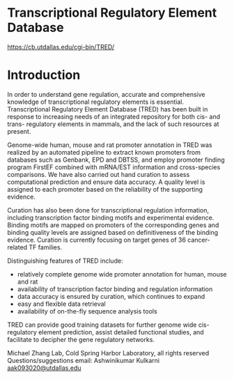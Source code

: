# Transcriptional Regulatory Element Database

<https://cb.utdallas.edu/cgi-bin/TRED/>

# Introduction

In order to understand gene regulation, accurate and comprehensive knowledge
of transcriptional regulatory elements is essential. Transcriptional
Regulatory Element Database (TRED) has been built in response to increasing
needs of an integrated repository for both cis- and trans- regulatory elements
in mammals, and the lack of such resources at present. 

Genome-wide human, mouse and rat promoter annotation in TRED was realized by
an automated pipeline to extract known promoters from databases such as
Genbank, EPD and DBTSS, and employ promoter finding program FirstEF combined
with mRNA/EST information and cross-species comparisons. We have also carried
out hand curation to assess computational prediction and ensure data accuracy.
A quality level is assigned to each promoter based on the reliability of the
supporting evidence. 

Curation has also been done for transcriptional regulation information,
including transcription factor binding motifs and experimental evidence.
Binding motifs are mapped on promoters of the corresponding genes and binding
quality levels are assigned based on definitiveness of the binding evidence.
Curation is currently focusing on target genes of 36 cancer-related TF
families. 

Distinguishing features of TRED include:

- relatively complete genome wide promoter annotation for human, mouse and rat
- availability of transcription factor binding and regulation information
- data accuracy is ensured by curation, which continues to expand
- easy and flexible data retrieval
- availability of on-the-fly sequence analysis tools


TRED can provide good training datasets for further genome wide cis-regulatory
element prediction, assist detailed functional studies, and facilitate to
decipher the gene regulatory networks. 

Michael Zhang Lab, Cold Spring Harbor Laboratory, all rights reserved
Questions/suggestions email: Ashwinikumar Kulkarni <aak093020@utdallas.edu>
